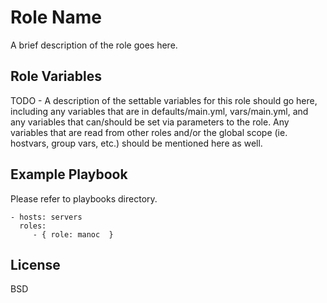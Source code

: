Role Name
=========

A brief description of the role goes here.

Role Variables
--------------

TODO - A description of the settable variables for this role should go here, including any variables that are in defaults/main.yml, vars/main.yml, and any variables that can/should be set via parameters to the role. Any variables that are read from other roles and/or the global scope (ie. hostvars, group vars, etc.) should be mentioned here as well.

Example Playbook
----------------

Please refer to playbooks directory.

    - hosts: servers
      roles:
         - { role: manoc  }

License
-------

BSD

